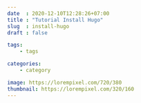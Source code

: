 ```yaml
---
date  : 2020-12-10T12:28:26+07:00
title : "Tutorial Install Hugo"
slug  : install-hugo
draft : false

tags:
    - tags

categories:
    - category

image: https://lorempixel.com/720/380
thumbnail: https://lorempixel.com/320/160
---
```

